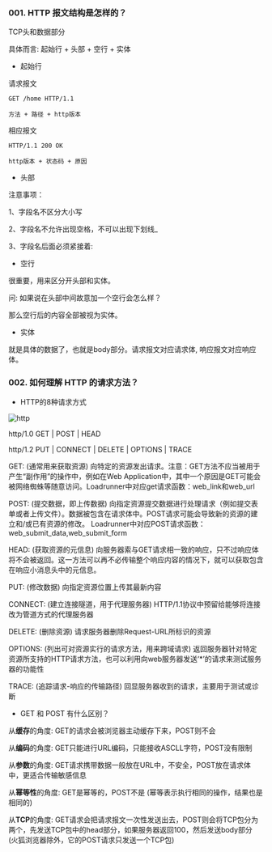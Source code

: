 ### 001. HTTP 报文结构是怎样的？

TCP头和数据部分

具体而言: 起始行 + 头部 + 空行 + 实体

- 起始行

请求报文

```
GET /home HTTP/1.1

方法 + 路径 + http版本
```

相应报文

```
HTTP/1.1 200 OK

http版本 + 状态码 + 原因
```

- 头部

注意事项：

1、字段名不区分大小写

2、字段名不允许出现空格，不可以出现下划线_

3、字段名后面必须紧接着:

- 空行

很重要，用来区分开头部和实体。

问: 如果说在头部中间故意加一个空行会怎么样？

那么空行后的内容全部被视为实体。

- 实体

就是具体的数据了，也就是body部分。请求报文对应请求体, 响应报文对应响应体。

### 002. 如何理解 HTTP 的请求方法？

- HTTP的8种请求方式

![http](https://images2018.cnblogs.com/blog/1418466/201808/1418466-20180810112625596-2103906128.png)

http/1.0 GET | POST | HEAD

http/1.2 PUT | CONNECT | DELETE | OPTIONS | TRACE

GET: (通常用来获取资源) 向特定的资源发出请求。注意：GET方法不应当被用于产生“副作用”的操作中，例如在Web Application中，其中一个原因是GET可能会被网络蜘蛛等随意访问。Loadrunner中对应get请求函数：web_link和web_url

POST: (提交数据，即上传数据) 向指定资源提交数据进行处理请求（例如提交表单或者上传文件）。数据被包含在请求体中。POST请求可能会导致新的资源的建立和/或已有资源的修改。 Loadrunner中对应POST请求函数：web_submit_data,web_submit_form

HEAD: (获取资源的元信息) 向服务器索与GET请求相一致的响应，只不过响应体将不会被返回。这一方法可以再不必传输整个响应内容的情况下，就可以获取包含在响应小消息头中的元信息。

PUT: (修改数据) 向指定资源位置上传其最新内容

CONNECT: (建立连接隧道，用于代理服务器) HTTP/1.1协议中预留给能够将连接改为管道方式的代理服务器

DELETE: (删除资源) 请求服务器删除Request-URL所标识的资源

OPTIONS: (列出可对资源实行的请求方法，用来跨域请求) 返回服务器针对特定资源所支持的HTTP请求方法，也可以利用向web服务器发送‘*’的请求来测试服务器的功能性

TRACE: (追踪请求-响应的传输路径) 回显服务器收到的请求，主要用于测试或诊断

- GET 和 POST 有什么区别？

从**缓存**的角度: GET的请求会被浏览器主动缓存下来，POST则不会

从**编码**的角度: GET只能进行URL编码，只能接收ASCLL字符，POST没有限制

从**参数**的角度: GET请求携带数据一般放在URL中，不安全，POST放在请求体中，更适合传输敏感信息

从**幂等性**的角度: GET是幂等的，POST不是 (幂等表示执行相同的操作，结果也是相同的)

从**TCP**的角度: GET请求会把请求报文一次性发送出去，POST则会将TCP包分为两个，先发送TCP包中的head部分，如果服务器返回100，然后发送body部分 (火狐浏览器除外，它的POST请求只发送一个TCP包)
